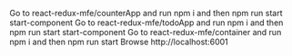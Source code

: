 Go to react-redux-mfe/counterApp and run npm i and then npm run start start-component
Go to react-redux-mfe/todoApp and run npm i and then npm run start start-component
Go to react-redux-mfe/container and run npm i and then npm run start
Browse http://localhost:6001
